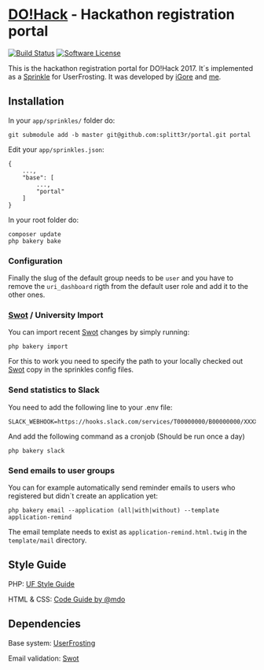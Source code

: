 # [DO!Hack](https://dohack.io) - Hackathon registration portal

[![Build Status](https://img.shields.io/travis/splitt3r/portal.svg?style=flat-square)](https://travis-ci.org/splitt3r/portal)
[![Software License](https://img.shields.io/badge/license-MIT-brightgreen.svg?style=flat-square)](LICENSE)

This is the hackathon registration portal for DO!Hack 2017. It´s implemented as a [Sprinkle](https://learn.userfrosting.com/sprinkles/introduction) for UserFrosting. It was developed by [iGore](https://github.com/iGore) and [me](https://github.com/splitt3r).

## Installation
In your `app/sprinkles/` folder do:
```
git submodule add -b master git@github.com:splitt3r/portal.git portal
```
Edit your `app/sprinkles.json`:
```
{
    ...,
    "base": [
        ...,
        "portal"
    ]
}
```
In your root folder do:
```
composer update
php bakery bake
```

### Configuration
Finally the slug of the default group needs to be `user` and you have to remove the `uri_dashboard` rigth from the default user role and add it to the other ones.

### [Swot](https://github.com/JetBrains/swot) / University Import
You can import recent [Swot](https://github.com/JetBrains/swot) changes by simply running:
```
php bakery import
```
For this to work you need to specify the path to your locally checked out [Swot](https://github.com/JetBrains/swot) copy in the sprinkles config files.

### Send statistics to Slack
You need to add the following line to your .env file:
```
SLACK_WEBHOOK=https://hooks.slack.com/services/T00000000/B00000000/XXXXXXXXXXXXXXXXXXXXXXXX
```
And add the following command as a cronjob (Should be run once a day)
```
php bakery slack
```

### Send emails to user groups
You can for example automatically send reminder emails to users who registered but didn´t create an application yet:
```
php bakery email --application (all|with|without) --template application-remind
```
The email template needs to exist as `application-remind.html.twig` in the `template/mail` directory.

## Style Guide
PHP: [UF Style Guide](https://github.com/userfrosting/UserFrosting/blob/master/STYLE-GUIDE.md) 

HTML & CSS: [Code Guide by @mdo](http://codeguide.co/)

## Dependencies
Base system: [UserFrosting](https://github.com/userfrosting/UserFrosting)

Email validation: [Swot](https://github.com/JetBrains/swot)
